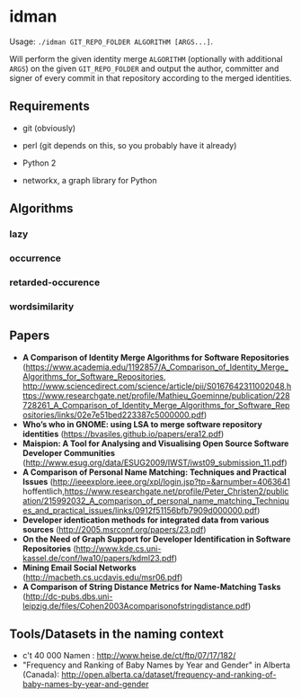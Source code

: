 # idman

Usage: `./idman GIT_REPO_FOLDER ALGORITHM [ARGS...]`.

Will perform the given identity merge `ALGORITHM` (optionally with additional
`ARGS`) on the given `GIT_REPO_FOLDER` and output the author, committer and
signer of every commit in that repository according to the merged identities.


## Requirements

* git (obviously)

* perl (git depends on this, so you probably have it already)

* Python 2

* networkx, a graph library for Python


## Algorithms

### lazy

### occurrence

### retarded-occurence

### wordsimilarity


## Papers

* **A Comparison of Identity Merge Algorithms for Software Repositories** (<https://www.academia.edu/1192857/A_Comparison_of_Identity_Merge_Algorithms_for_Software_Repositories>, <http://www.sciencedirect.com/science/article/pii/S0167642311002048>,<https://www.researchgate.net/profile/Mathieu_Goeminne/publication/228728261_A_Comparison_of_Identity_Merge_Algorithms_for_Software_Repositories/links/02e7e51bed223387c5000000.pdf>)
* **Who’s who in GNOME: using LSA to merge software repository identities** (<https://bvasiles.github.io/papers/era12.pdf>)
* **Maispion: A Tool for Analysing and Visualising Open Source Software Developer Communities** (<http://www.esug.org/data/ESUG2009/IWST/iwst09_submission_11.pdf>)
* **A Comparison of Personal Name Matching: Techniques and Practical Issues** (<http://ieeexplore.ieee.org/xpl/login.jsp?tp=&arnumber=4063641> hoffentlich,<https://www.researchgate.net/profile/Peter_Christen2/publication/215992032_A_comparison_of_personal_name_matching_Techniques_and_practical_issues/links/0912f51156bfb7909d000000.pdf>)
* **Developer identication methods for integrated data from various sources** (<http://2005.msrconf.org/papers/23.pdf>)
* **On the Need of Graph Support for Developer Identification in Software Repositories** (<http://www.kde.cs.uni-kassel.de/conf/lwa10/papers/kdml23.pdf>)
* **Mining Email Social Networks** (<http://macbeth.cs.ucdavis.edu/msr06.pdf>)
* **A Comparison of String Distance Metrics for Name-Matching Tasks** (<http://dc-pubs.dbs.uni-leipzig.de/files/Cohen2003Acomparisonofstringdistance.pdf>)

## Tools/Datasets in the naming context

* c't 40 000 Namen : <http://www.heise.de/ct/ftp/07/17/182/>
* "Frequency and Ranking of Baby Names by Year and Gender" in Alberta (Canada): <http://open.alberta.ca/dataset/frequency-and-ranking-of-baby-names-by-year-and-gender>

